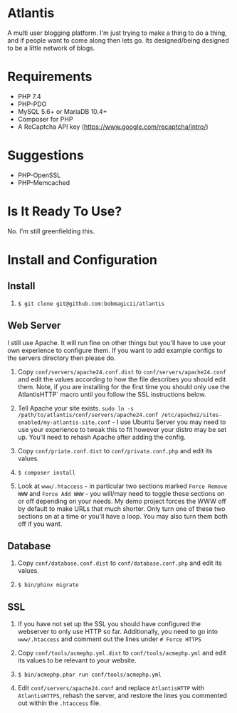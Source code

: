 # Atlantis

A multi user blogging platform. I'm just trying to make a thing to do a thing, and if people want to come along then lets go. Its designed/being designed to be a little network of blogs.

# Requirements

* PHP 7.4
* PHP-PDO
* MySQL 5.6+ or MariaDB 10.4+
* Composer for PHP
* A ReCaptcha API key (https://www.google.com/recaptcha/intro/)

# Suggestions

* PHP-OpenSSL
* PHP-Memcached

# Is It Ready To Use?

No. I'm still greenfielding this.

# Install and Configuration

## Install

1) `$ git clone git@github.com:bobmagicii/atlantis`

## Web Server

I still use Apache. It will run fine on other things but you'll have to use your own experience to configure them. If you want to add example configs to the servers directory then please do.

1) Copy `conf/servers/apache24.conf.dist` to `conf/servers/apache24.conf` and edit the values according to how the file describes you should edit them. Note, if you are installing for the first time you should only use the AtlantisHTTP` macro until you follow the SSL instructions below.

2) Tell Apache your site exists. `sudo ln -s /path/to/atlantis/conf/servers/apache24.conf /etc/apache2/sites-enabled/my-atlantis-site.conf` - I use Ubuntu Server you may need to use your experience to tweak this to fit however your distro may be set up. You'll need to rehash Apache after adding the config.

3) Copy `conf/priate.conf.dist` to `conf/private.conf.php` and edit its values.

4) `$ composer install`

5) Look at `www/.htaccess` - in particular two sections marked `Force Remove WWW` and `Force Add WWW` - you will/may need to toggle these sections on or off depending on your needs. My demo project forces the WWW off by default to make URLs that much shorter. Only turn one of these two sections on at a time or you'll have a loop. You may also turn them both off if you want.

## Database

1) Copy `conf/database.conf.dist` to `conf/database.conf.php` and edit its values.

2) `$ bin/phinx migrate`

## SSL

1) If you have not set up the SSL you should have configured the webserver to only use HTTP so far. Additionally, you need to go into `www/.htaccess` and comment out the lines under `# Force HTTPS`

2) Copy `conf/tools/acmephp.yml.dist` to `conf/tools/acmephp.yml` and edit its values
to be relevant to your website.

3) `$ bin/acmephp.phar run conf/tools/acmephp.yml`

4) Edit `conf/servers/apache24.conf` and replace `AtlantisHTTP` with `AtlantisHTTPS`, rehash the server, and restore the lines you commented out within the `.htaccess` file.



